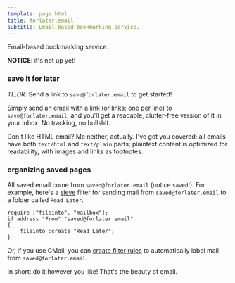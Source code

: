 ```yaml
---
template: page.html
title: forlater.email
subtitle: Email-based bookmarking service.
---
```


Email-based bookmarking service.

**NOTICE**: it's not up yet!

### save it for later

*TL;DR*: Send a link to `save@forlater.email` to get started!

Simply send an email with a link (or links; one per line) to
`save@forlater.email`, and you'll get a readable, clutter-free version
of it in your inbox. No tracking, no bullshit.

Don't like HTML email? Me neither, actually. I've got you covered: all
emails have both `text/html` and `text/plain` parts; plaintext content
is optimized for readability, with images and links as footnotes.

### organizing saved pages

All saved email come from `saved@forlater.email` (notice `saved`!). For
example, here's a [sieve](http://sieve.info/) filter for sending mail
from `saved@forlater.email` to a folder called `Read Later`.

```sieve
require ["fileinto", "mailbox"];
if address "From" "saved@forlater.email"
{
    fileinto :create "Read Later";
}
```

Or, if you use GMail, you can [create filter
rules](https://support.google.com/mail/answer/6579?hl=en#zippy=%2Ccreate-a-filter)
to automatically label mail from `saved@forlater.email`.

In short: do it however you like! That's the beauty of email.
